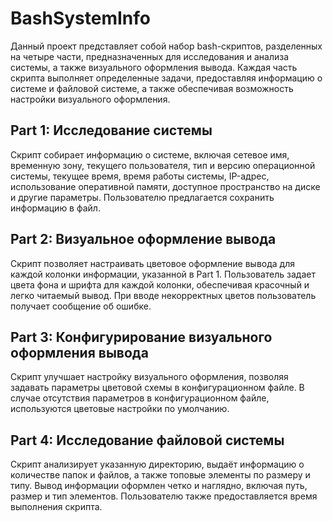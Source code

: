 # BashSystemInfo

Данный проект представляет собой набор bash-скриптов, разделенных на четыре части, предназначенных для исследования и анализа системы, а также визуального оформления вывода. Каждая часть скрипта выполняет определенные задачи, предоставляя информацию о системе и файловой системе, а также обеспечивая возможность настройки визуального оформления.

## Part 1: Исследование системы
Скрипт собирает информацию о системе, включая сетевое имя, временную зону, текущего пользователя, тип и версию операционной системы, текущее время, время работы системы, IP-адрес, использование оперативной памяти, доступное пространство на диске и другие параметры. Пользователю предлагается сохранить информацию в файл.

## Part 2: Визуальное оформление вывода
Скрипт позволяет настраивать цветовое оформление вывода для каждой колонки информации, указанной в Part 1. Пользователь задает цвета фона и шрифта для каждой колонки, обеспечивая красочный и легко читаемый вывод. При вводе некорректных цветов пользователь получает сообщение об ошибке.

## Part 3: Конфигурирование визуального оформления вывода
Скрипт улучшает настройку визуального оформления, позволяя задавать параметры цветовой схемы в конфигурационном файле. В случае отсутствия параметров в конфигурационном файле, используются цветовые настройки по умолчанию.

## Part 4: Исследование файловой системы
Скрипт анализирует указанную директорию, выдаёт информацию о количестве папок и файлов, а также топовые элементы по размеру и типу. Вывод информации оформлен четко и наглядно, включая путь, размер и тип элементов. Пользователю также предоставляется время выполнения скрипта.
